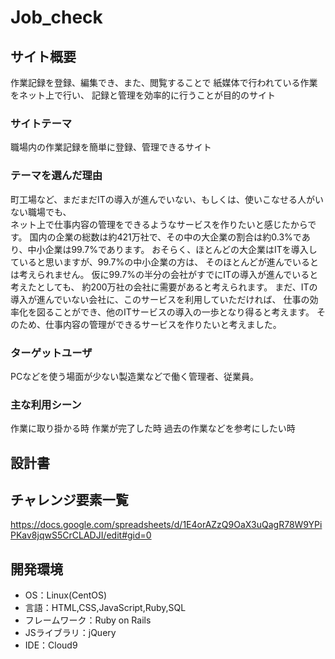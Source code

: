 # Job_check

## サイト概要  
作業記録を登録、編集でき、また、閲覧することで
紙媒体で行われている作業をネット上で行い、
記録と管理を効率的に行うことが目的のサイト

### サイトテーマ
職場内の作業記録を簡単に登録、管理できるサイト

### テーマを選んだ理由
町工場など、まだまだITの導入が進んでいない、もしくは、使いこなせる人がいない職場でも、  
ネット上で仕事内容の管理をできるようなサービスを作りたいと感じたからです。
国内の企業の総数は約421万社で、その中の大企業の割合は約0.3%であり、中小企業は99.7%であります。
おそらく、ほとんどの大企業はITを導入していると思いますが、99.7%の中小企業の方は、
そのほとんどが進んでいるとは考えられません。
仮に99.7%の半分の会社がすでにITの導入が進んでいると考えたとしても、
約200万社の会社に需要があると考えられます。
まだ、ITの導入が進んでいない会社に、このサービスを利用していただければ、
仕事の効率化を図ることができ、他のITサービスの導入の一歩となり得ると考えます。
そのため、仕事内容の管理ができるサービスを作りたいと考えました。


### ターゲットユーザ
PCなどを使う場面が少ない製造業などで働く管理者、従業員。

### 主な利用シーン
作業に取り掛かる時
作業が完了した時
過去の作業などを参考にしたい時

## 設計書


## チャレンジ要素一覧
https://docs.google.com/spreadsheets/d/1E4orAZzQ9OaX3uQagR78W9YPiPKav8jqwS5CrCLADJI/edit#gid=0

## 開発環境
- OS：Linux(CentOS)
- 言語：HTML,CSS,JavaScript,Ruby,SQL
- フレームワーク：Ruby on Rails
- JSライブラリ：jQuery
- IDE：Cloud9
